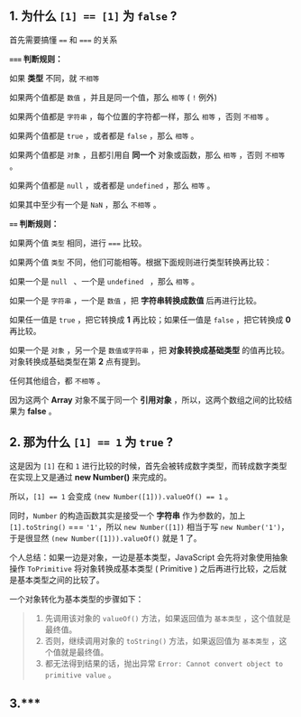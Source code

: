 ##  1. 为什么 `[1] == [1]` 为 `false` ? 

首先需要搞懂 `==` 和 `===` 的关系

**`===` 判断规则：**

如果 **类型** 不同，就 `不相等` 
	
如果两个值都是 `数值` ，并且是同一个值，那么 `相等` ( `!` 例外) 

如果两个值都是 `字符串` ，每个位置的字符都一样，那么 `相等` ，否则 `不相等` 。

如果两个值都是 `true` ，或者都是 `false` ，那么 `相等` 。 

如果两个值都是 `对象` ，且都引用自 **同一个** 对象或函数，那么 `相等` ，否则 `不相等` 。 

如果两个值都是 `null` ，或者都是 `undefined` ，那么 `相等` 。 

如果其中至少有一个是 `NaN` ，那么 `不相等` 。

**`==` 判断规则：**

如果两个值 `类型` 相同，进行 `===` 比较。 

如果两个值 `类型` 不同，他们可能相等。根据下面规则进行类型转换再比较： 

如果一个是 `null ` 、一个是 `undefined ` ，那么 `相等` 。 

如果一个是 `字符串` ，一个是 `数值` ，把 **字符串转换成数值** 后再进行比较。 

如果任一值是 `true` ，把它转换成 **1** 再比较；如果任一值是 `false` ，把它转换成 **0** 再比较。 

如果一个是 `对象` ，另一个是 `数值或字符串` ，把 **对象转换成基础类型** 的值再比较。对象转换成基础类型在第 **2** 点有提到。

任何其他组合，都 `不相等` 。

因为这两个 **Array** 对象不属于同一个 **引用对象** ，所以，这两个数组之间的比较结果为 **false** 。

## 2. 那为什么 `[1] == 1` 为 `true` ?

这是因为 `[1]` 在和 `1` 进行比较的时候，首先会被转成数字类型，而转成数字类型在实现上又是通过 **new Number()** 来完成的。

所以，`[1] == 1` 会变成 `(new Number([1])).valueOf() == 1` 。

同时，`Number` 的构造函数其实是接受一个 **字符串** 作为参数的，加上 `[1].toString()` === `'1'`，所以 `new Number([1])` 相当于写 `new Number('1')`，于是很显然 `(new Number([1])).valueOf()` 就是 1 了。

个人总结：如果一边是对象，一边是基本类型，JavaScript 会先将对象使用抽象操作 `ToPrimitive` 将对象转换成基本类型 ( Primitive ) 之后再进行比较，之后就是基本类型之间的比较了。
 
一个对象转化为基本类型的步骤如下：

> 1. 先调用该对象的 `valueOf()` 方法，如果返回值为 `基本类型` ，这个值就是最终值。
> 2. 否则，继续调用对象的 `toString()` 方法，如果返回值为 `基本类型` ，这个值就是最终值。
> 3. 都无法得到结果的话，抛出异常 `Error: Cannot convert object to primitive value` 。

## 3.***